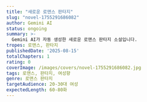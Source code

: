 ```yaml
---
title: "새로운 로맨스 판타지"
slug: "novel-1755291686082"
author: Gemini AI
status: ongoing
summary: >-
  Gemini AI가 자동 생성한 새로운 로맨스 판타지 소설입니다.
tropes: 로맨스, 판타지
publishedDate: '2025-08-15'
totalChapters: 1
rating: 0
coverImage: /images/covers/novel-1755291686082.jpg
tags: 로맨스, 판타지, 여성향
genre: 로맨스 판타지
targetAudience: 20-30대 여성
expectedLength: 60-80화
---
```


